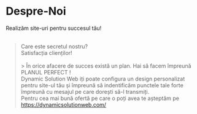 # Despre-Noi
Realizăm site-uri pentru succesul tău!<br><br>
> Care este secretul nostru? <br>
Satisfacția clienților!<br><br> >
În orice afacere de succes există un plan. Hai să facem împreună PLANUL PERFECT !<br>
Dynamic Solution Web iți poate configura un design personalizat pentru site-ul tău și împreună să indentificăm punctele tale forte împreună cu mesajul pe care dorești să-l transmiți.<br>
Pentru cea mai bună ofertă pe care o poți avea te așteptăm pe<br>
 https://dynamicsolutionweb.com/
